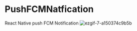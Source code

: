 # PushFCMNatfication
React Native push FCM Notification 
![ezgif-7-a150374c9b5b](https://user-images.githubusercontent.com/42911937/80058128-c21ba880-8528-11ea-9d67-689ecd6ca982.gif)
